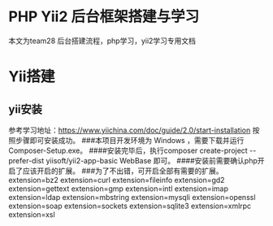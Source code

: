 # PHP Yii2 后台框架搭建与学习


本文为team28 后台搭建流程，php学习，yii2学习专用文档


# Yii搭建

## yii安装
参考学习地址：https://www.yiichina.com/doc/guide/2.0/start-installation
按照步骤即可安装成功。
###本项目开发环境为 Windows ，需要下载并运行 Composer-Setup.exe。
####安装完毕后，执行composer create-project --prefer-dist yiisoft/yii2-app-basic WebBase 即可。
####安装前需要确认php开启了应该开启的扩展。
###为了不出错，可开启全部有需要的扩展。
extension=bz2
extension=curl
extension=fileinfo
extension=gd2
extension=gettext
extension=gmp
extension=intl
extension=imap
extension=ldap
extension=mbstring
extension=mysqli
extension=openssl
extension=soap
extension=sockets
extension=sqlite3
extension=xmlrpc
extension=xsl